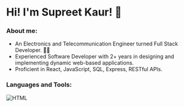 # Hi! I'm Supreet Kaur! 👋

### About me: 
- An Electronics and Telecommunication Engineer turned Full Stack Developer. 👩‍💻
- Experienced Software Developer with 2+ years in designing and implementing dynamic web-based applications.
- Proficient in React, JavaScript, SQL, Express, RESTful APIs.

### Languages and Tools:
![HTML](html5.svg)
